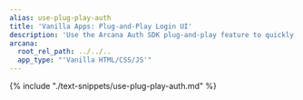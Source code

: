 ```yaml
---
alias: use-plug-play-auth
title: 'Vanilla Apps: Plug-and-Play Login UI'
description: 'Use the Arcana Auth SDK plug-and-play feature to quickly add code in the Vanilla HTML/CSS/JS Web3 app for onboarding users via the configured options'
arcana:
  root_rel_path: ../../..
  app_type: "'Vanilla HTML/CSS/JS'"
---
```


{% include "./text-snippets/use-plug-play-auth.md" %}